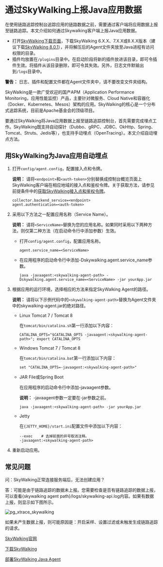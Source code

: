 # 通过SkyWalking上报Java应用数据

在使用链路追踪控制台追踪应用的链路数据之前，需要通过客户端将应用数据上报至链路追踪。本文介绍如何通过Skywalking客户端上报Java应用数据。

-   打开[SkyWalking下载页面](http://skywalking.apache.org/downloads/)，下载SkyWalking 6.X.X、7.X.X或8.X.X版本（建议下载[SkyWalking 8.0.1](https://www.apache.org/dyn/closer.cgi/skywalking/8.0.1/apache-skywalking-apm-8.0.1.tar.gz)），并将解压后的Agent文件夹放至Java进程有访问权限的目录。
-   插件均放置在`/plugins`目录中。在启动阶段将新的插件放进该目录，即可令插件生效。将插件从该目录删除，即可令其失效。另外，日志文件默输出到`/logs`目录中。

**警告：** 日志、插件和配置文件都在Agent文件夹中，请不要改变文件夹结构。



SkyWalking是一款广受欢迎的国产APM（Application Performance Monitoring，应用性能监控）产品，主要针对微服务、Cloud Native和容器化（Docker、Kubernetes、Mesos）架构的应用。SkyWalking的核心是一个分布式追踪系统，目前是Apache基金会的顶级项目。

要通过SkyWalking将Java应用数据上报至链路追踪控制台，首先需要完成埋点工作。SkyWalking既支持自动探针（Dubbo、gRPC、JDBC、OkHttp、Spring、Tomcat、Struts、Jedis等），也支持手动埋点（OpenTracing）。本文介绍自动埋点方法。



## 用SkyWalking为Java应用自动埋点

1.  打开`config/agent.config`，配置接入点和令牌。

    **说明：** 请将`<endpoint>`和`<auth-token>`分别替换成控制台概览页面上SkyWalking客户端在相应地域的接入点和鉴权令牌。关于获取方法，请参见前提条件中的[获取SkyWalking接入点和鉴权令牌](#tab3)。

    ```
    collector.backend_service=<endpoint>
    agent.authentication=<auth-token>
    ```

2.  采用以下方法之一配置应用名称（Service Name）。

    **说明：** 请将`<ServiceName>`替换为您的应用名称。如果同时采用以下两种方法，则仅第二种方法（在启动命令行中添加参数）生效。

    -   打开`config/agent.config`，配置应用名称。

        ```
        agent.service_name=<ServiceName>
        ```

    -   在应用程序的启动命令行中添加-Dskywalking.agent.service\_name参数。

        ```
        java -javaagent:<skywalking-agent-path> -Dskywalking.agent.service_name=<ServiceName> -jar yourApp.jar
        ```

3.  根据应用的运行环境，选择相应的方法来指定SkyWalking Agent的路径。

    **说明：** 请将以下示例代码中的`<skywalking-agent-path>`替换为Agent文件夹中的skywalking-agent.jar的绝对路径。

    -   Linux Tomcat 7 / Tomcat 8

        在`tomcat/bin/catalina.sh`第一行添加以下内容：

        ```
        CATALINA_OPTS="$CATALINA_OPTS -javaagent:<skywalking-agent-path>"; export CATALINA_OPTS
        ```

    -   Windows Tomcat 7 / Tomcat 8

        在`tomcat/bin/catalina.bat`第一行添加以下内容：

        ```
        set "CATALINA_OPTS=-javaagent:<skywalking-agent-path>"
        ```

    -   JAR File或Spring Boot

        在应用程序的启动命令行中添加-javaagent参数。

        **说明：** -javaagent参数一定要在-jar参数之前。

        ```
        java -javaagent:<skywalking-agent-path> -jar yourApp.jar
        ```

    -   Jetty

        在`{JETTY_HOME}/start.ini`配置文件中添加以下内容：

        ```
        --exec    # 去掉前面的井号取消注释。
        -javaagent:<skywalking-agent-path>
        ```

4.  重新启动应用。


## 常见问题

问：SkyWalking正常连接服务端后，无法创建应用？

答：可能是由于链路追踪的数据未上报。您需要检查是否有链路追踪的数据上报，可以查看\{skywalking agent path\}/logs/skywalking-api.log内容。如果有数据上报，则显示如下图所示。

![pg_xtrace_skywalking](https://static-aliyun-doc.oss-accelerate.aliyuncs.com/assets/img/zh-CN/1804948951/p89094.png)

如果未产生数据上报，则可能原因是：开启采样、设置过滤或未触发生成链路追踪的请求。

[SkyWalking官网](http://skywalking.apache.org/)

[下载SkyWalking](http://skywalking.apache.org/downloads/)

[部署SkyWalking Java Agent](https://github.com/apache/incubator-skywalking/blob/v5.0.0-GA/docs/cn/Deploy-skywalking-agent-CN.md)

